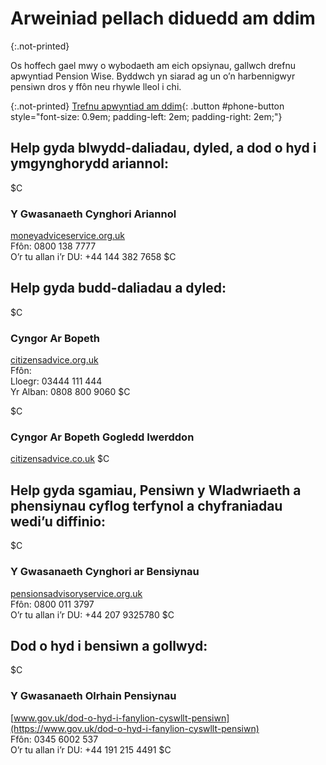 # Arweiniad pellach diduedd am ddim

{:.not-printed}

Os hoffech gael mwy o wybodaeth am eich opsiynau, gallwch drefnu apwyntiad Pension Wise. Byddwch yn siarad ag un o’n harbennigwyr pensiwn dros y ffôn neu rhywle lleol i chi.

{:.not-printed}
[Trefnu apwyntiad am ddim](/appointments){: .button #phone-button style="font-size: 0.9em; padding-left: 2em; padding-right: 2em;"}

## Help gyda blwydd-daliadau, dyled, a dod o hyd i ymgynghorydd ariannol:

$C
### Y Gwasanaeth Cynghori Ariannol
[moneyadviceservice.org.uk](https://moneyadviceservice.org.uk)<br>
Ffôn: 0800 138 7777<br>
O’r tu allan i’r DU: +44 144 382 7658
$C

## Help gyda budd-daliadau a dyled:

$C
### Cyngor Ar Bopeth
[citizensadvice.org.uk](https://citizensadvice.org.uk)<br>
Ffôn:<br>
Lloegr: 03444 111 444<br>
Yr Alban: 0808 800 9060
$C

$C
### Cyngor Ar Bopeth Gogledd Iwerddon
[citizensadvice.co.uk](https://citizensadvice.org.uk)
$C

## Help gyda sgamiau, Pensiwn y Wladwriaeth a phensiynau cyflog terfynol a chyfraniadau wedi’u diffinio:

$C
### Y Gwasanaeth Cynghori ar Bensiynau
[pensionsadvisoryservice.org.uk](https://pensionsadvisoryservice.org.uk)<br>
Ffôn: 0800 011 3797<br>
O’r tu allan i’r DU: +44 207 9325780
$C

## Dod o hyd i bensiwn a gollwyd:

$C
### Y Gwasanaeth Olrhain Pensiynau
[www.gov.uk/dod-o-hyd-i-fanylion-cyswllt-pensiwn](https://www.gov.uk/dod-o-hyd-i-fanylion-cyswllt-pensiwn)<br>
Ffôn: 0345 6002 537<br>
O’r tu allan i’r DU: +44 191 215 4491
$C

